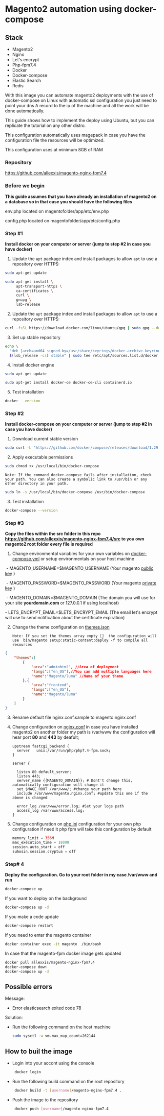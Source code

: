 # Magento2 automation using docker-compose 

## Stack

- Magento2
- Nginx
- Let's encrypt
- Php-fpm7.4
- Docker
- Docker-compose
- Elastic Search
- Redis

With this image you can automate magento2 deployments with the use of docker-compose on Linux with automatic ssl configuration you just need to point your dns A record to the ip of the machine and all the work will be done automatically.

This guide shows how to implement the deploy using Ubuntu, but you can replicate the tutorial on any other distro.

This configuration automatically uses magepack in case you have the configuration file the resources will be optimized.

This configuration uses at minimum 8GB of RAM

### Repository

https://github.com/allexxis/magento-nginx-fpm7.4

### Before we begin 

**This guide assumes that you have already an installation of magento2 on a database so in that case you should have the following files**

env.php located on magentofolder/app/etc/env.php

config.php located on magentofolder/app/etc/config.php

###  Step #1

**Install docker on your computer or server (jump to step #2 in case you have docker)**

1. Update the `apt` package index and install packages to allow `apt` to use a repository over HTTPS:

 ```bash
sudo apt-get update
 ```
 ```bash
 sudo apt-get install \
      apt-transport-https \
      ca-certificates \
      curl \
      gnupg \
      lsb-release
 ```
2. Update the `apt` package index and install packages to allow `apt` to use a repository over HTTPS:

```bash
curl -fsSL https://download.docker.com/linux/ubuntu/gpg | sudo gpg --dearmor -o /usr/share/keyrings/docker-archive-keyring.gpg
```

3. Set up stable repository

```bash
echo \
  "deb [arch=amd64 signed-by=/usr/share/keyrings/docker-archive-keyring.gpg] https://download.docker.com/linux/ubuntu \
  $(lsb_release -cs) stable" | sudo tee /etc/apt/sources.list.d/docker.list > /dev/null
```

4. Install docker engine

```bash
sudo apt-get update
```

```bash
sudo apt-get install docker-ce docker-ce-cli containerd.io
```
5. Test installation
```bash
docker --version
```

### Step #2

**Install docker-compose on your computer or server (jump to step #2 in case you have docker)**

1. Download current stable version 

```bash
sudo curl -L "https://github.com/docker/compose/releases/download/1.29.2/docker-compose-$(uname -s)-$(uname -m)" -o /usr/local/bin/docker-compose
```
2. Apply executable permissions
```bash
sudo chmod +x /usr/local/bin/docker-compose
```

`Note: If the command docker-compose fails after installation, check your path. You can also create a symbolic link to /usr/bin or any other directory in your path.`

```bash
sudo ln -s /usr/local/bin/docker-compose /usr/bin/docker-compose
```

3. Test  installation

```bash
docker-compose --version
```

### Step #3 

**Copy the files within the src folder in this repo https://github.com/allexxis/magento-nginx-fpm7.4/src to you own magento2 root folder every file is required** 

1. Change environmental variables for your own variables on [docker-compose.yml](https://github.com/allexxis/magento-nginx-fpm7.4/blob/master/src/docker-compose.yml) or setup environmentals on your host machine

​      \- MAGENTO_USERNAME=$MAGENTO_USERNAME (Your magento [public key](https://marketplace.magento.com/customer/accessKeys/) )

​      \- MAGENTO_PASSWORD=$MAGENTO_PASSWORD (Your magento [private key](https://marketplace.magento.com/customer/accessKeys/) )

​      \- MAGENTO_DOMAIN=$MAGENTO_DOMAIN (The domain you will use for your site **yourdomain.com** or 127.0.0.1 if using localhost)

\- LETS_ENCRYPT_EMAIL=$LETS_ENCRYPT_EMAIL (The email let's encrypt will use to send notification about the certificate expiration)

2. Change the theme configuration on  [themes.json](https://github.com/allexxis/magento-nginx-fpm7.4/blob/master/src/themes.json) 

   `Note: If you set the themes array empty []  the configuration will use  bin/magento setup:static-content:deploy -f to compile all resources`

```json
{
    "themes":[
        {
            "area":"adminhtml", //Area of deployment
            "langs":["en_US"],//You can add multiple languages here
            "name":"Magento/luma" //Name of your theme
        },{
            "area":"frontend",
            "langs":["en_US"],
            "name":"Magento/luma"
        }
    ]
}
```

3. Rename default file nginx.conf.sample to magento.nginx.conf

   

4. Change configuration on [nginx.conf](https://github.com/allexxis/magento-nginx-fpm7.4/blob/master/src/nginx.conf)  in case you have installed magento2  on another folder my path is /var/www the configuration will hear port **80** and **443** by deafult;

   ```nginx
   upstream fastcgi_backend {
     server   unix:/var/run/php/php7.4-fpm.sock;
   }
   
   server {
   
     listen 80 default_server;
     listen 443;
     server_name {{MAGENTO_DOMAIN}}; # Dont't change this, automatically configuration will change it
     set $MAGE_ROOT /var/www/; #change your path here
     include /var/www/magento.nginx.conf; #update this one if the above is changed
   
     error_log /var/www/error.log; #Set your logs path
     access_log /var/www/access.log;
   }
   
   ```

5. Change configuration on [php.ini](https://github.com/allexxis/magento-nginx-fpm7.4/blob/master/src/php.ini) configuration for your own php configuration if need it php fpm will take this configuration by default

   ```php
   memory_limit = 756M
   max_execution_time = 18000
   session.auto_start = off
   suhosin.session.cryptua = off
   ```

   

### Step# 4

**Deploy the configuration. Go to your root folder in my case /var/www and run**

```bash
docker-compose up
```

If you want to deploy on the background

```bash
docker-compose up -d
```

If you make a code update

```bash
docker-compose restart
```

If you need to enter the magento container

```bash
docker container exec -it magento  /bin/bash
```

In case that the magento-fpm docker image gets updated 

```bash
docker pull allexxis/magento-nginx-fpm7.4
docker-compose down
docker-compose up -d
```

## Possible errors 

Message:

- Error elasticsearch exited code 78 

Solution:

- Run the following command on the host machine

  ```bash
  sudo sysctl -w vm.max_map_count=262144
  ```

## How to buil the image
- Login into your accont using the console

  ```bash
   docker login
  ```
- Run the following build command on the root repository

  ```bash
   docker build -t [username]/magento-nginx-fpm7.4 . 
  ```
- Push the image to the repository
  ```bash
   docker push [username]/magento-nginx-fpm7.4 
  ```